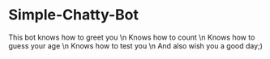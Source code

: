 # Simple-Chatty-Bot
This bot knows how to greet you \n
Knows how to count \n
Knows how to guess your age \n
Knows how to test you \n
And also wish you a good day;)
